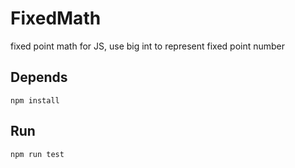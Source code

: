 # FixedMath
fixed point math for JS, use big int to represent fixed point number


## Depends

```
npm install
```


## Run 

```
npm run test
```
